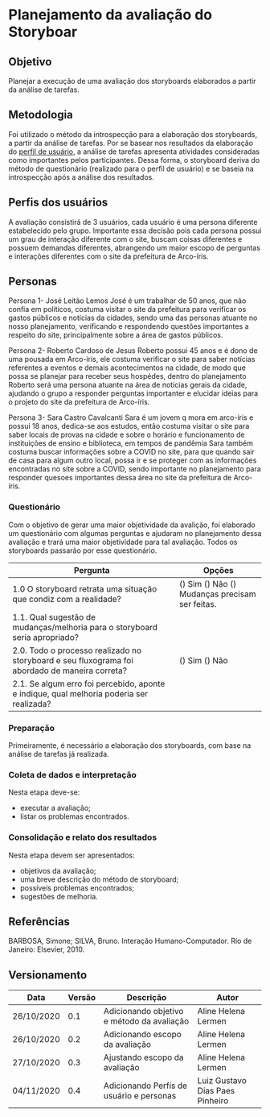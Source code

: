 # Planejamento da avaliação do Storyboar

## Objetivo
Planejar a execução de uma avaliação dos storyboards elaborados a partir da análise de tarefas.

## Metodologia
Foi utilizado o método da introspecção para a elaboração dos storyboards, a partir da análise de tarefas. Por se basear nos resultados da elaboração do [perfil de usuário](perfil_de_usuario.md), a análise de tarefas apresenta atividades consideradas como importantes pelos participantes. Dessa forma, o storyboard deriva do método de questionário (realizado para o perfil de usuário) e se baseia na introspecção após a análise dos resultados.

## Perfis dos usuários

A avaliação consistirá de 3 usuários, cada usuário é uma persona diferente estabelecido pelo grupo. Importante essa decisão pois cada persona possui um grau de interação diferente com o site, buscam coisas diferentes e possuem demandas diferentes, abrangendo um maior escopo de perguntas e interações diferentes com o site da prefeitura de Arco-íris.

## Personas

Persona 1- José Leitão Lemos 
José é um trabalhar de 50 anos, que não confia em políticos, costuma visitar o site da prefeitura para verificar os gastos públicos e notícias da cidades, sendo uma das personas atuante no nosso planejamento, verificando e respondendo questões importantes a respeito do site, principalmente sobre a área de gastos públicos.

Persona 2- Roberto Cardoso de Jesus
Roberto possui 45 anos e é dono de uma pousada em Arco-íris, ele costuma verificar o site para saber notícias referentes a eventos e demais acontecimentos na cidade, de modo que possa se planejar para receber seus hospédes, dentro do planejamento Roberto será uma persona atuante na área de noticias gerais da cidade, ajudando o grupo a responder perguntas importanter e elucidar ideias para o projeto do site da prefeitura de Arco-íris.

Persona 3- Sara Castro Cavalcanti
Sara é um jovem q mora em arco-íris e possui 18 anos, dedica-se aos estudos, então costuma visitar o site para saber locais de provas na cidade e sobre o horário e funcionamento de instituições de ensino e biblioteca, em tempos de pandêmia Sara também costuma buscar informações sobre a COVID no site, para que quando sair de casa para algum outro local, possa ir e se proteger com as informações encontradas no site sobre a COVID, sendo importante no planejamento para responder quesoes importantes dessa área no site da prefeitura de Arco-íris.

### Questionário

Com o objetivo de gerar uma maior objetividade da avalição, foi elaborado um questionário com algumas perguntas e ajudaram no planejamento dessa avaliação e trará uma maior objetividade para tal avaliação. Todos os storyboards passarão por esse questionário.

Pergunta | Opções |
------------ | ---------------------- |
1.0 O storyboard retrata uma situação que condiz com a realidade?|() Sim () Não () Mudanças precisam ser feitas.
1.1. Qual sugestão de mudanças/melhoria para o storyboard seria apropriado? |
2.0. Todo o processo realizado no storyboard e seu fluxograma foi abordado de maneira correta? | () Sim () Não
2.1. Se algum erro foi percebido, aponte e indique, qual melhoria poderia ser realizada? |

### Preparação
Primeiramente, é necessário a elaboração dos storyboards, com base na análise de tarefas já realizada.

### Coleta de dados e interpretação
Nesta etapa deve-se:
* executar a avaliação;
* listar os problemas encontrados.

### Consolidação e relato dos resultados
Nesta etapa devem ser apresentados:  
* objetivos da avaliação;
* uma breve descrição do método de storyboard;
* possíveis problemas encontrados;
* sugestões de melhoria.


## Referências 
BARBOSA, Simone; SILVA, Bruno. Interação Humano-Computador. Rio de Janeiro: Elsevier, 2010.


## Versionamento
| Data | Versão | Descrição | Autor |
|------|------|------|------|
|26/10/2020|0.1|Adicionando objetivo e método da avaliação|Aline Helena Lermen|
|26/10/2020|0.2|Adicionando escopo da avaliação|Aline Helena Lermen|
|27/10/2020|0.3|Ajustando escopo da avaliação|Aline Helena Lermen|
|04/11/2020|0.4|Adicionando Perfís de usuário e personas|Luiz Gustavo Dias Paes Pinheiro|
